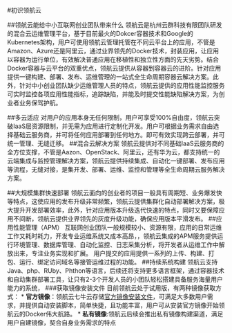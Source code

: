 #初识领航云

##领航云能给中小互联网创业团队带来什么
领航云是杭州云群科技有限团队研发的混合云运维管理平台，基于目前最火的Dokcer容器技术和Google的Kubernetes架构，用户可使用领航云管理托管在不同云平台上的应用，不管是Amazon、Azure还是阿里云，通过业界领先的Docker技术，封装应用，让应用以容器为运行单位，有效解决普通应用在移植性和独立性方面的先天劣势。结合Docker容器与云平台的双重优点，领航云提供从容器到容器云的进阶。针对应用提供一键构建、部署、发布、运维管理的一站式全生命周期容器云解决方案。此外，针对中小创业团队缺少运维管理人员的特点，领航云提供的应用性能监控服务可实时监控各项应用性能指标，追踪缺陷，并能及时提交性能缺陷解决方案，为创业者业务保驾护航。

##多云适应
对用户的应用本身无任何限制，用户可享受100%自由度，领航云突破IaaS层资源限制，并无需为应用进行定制化开发。用户可根据业务需求自由选择基础云服务商，并可将任何应用部署到任何地方。即可有效实现跨云部署，并可统一管理、无缝迁移。
##混合云解决方案
领航云提供对不同基础IaaS云服务商的全方位支撑，不管是Aazon、OpenStack、阿里云，还有华为云，都支持统一的云端集成与监控管理解决方案，领航云提供持续集成、自动化一键部署、发布应用等流程，无缝对接，是集开发、部署、运维、监控和管理等全生命周期云服务解决方案。

##大规模集群快速部署
领航云面向的创业者的项目一般具有周期短、业务爆发快等特点，这使应用的发布升级非常频繁，领航云提供集群化自动部署解决方案，极大提升开发部署效率，此外，针对应用版本升级迭代快速的特点，同时又要保障应用不间断，领航云提供业界领先的灰度升级功能，确保应用版本平滑发布。
##应用性能管理（APM）
互联网创业团队一般规模较小、资源有限，应用的日常运维工作又耗时耗力，开发专业运维系统又成本高昂，，领航云集成的APM服务提供运行环境管理、数据库管理、自动化监控、日志采集分析，将开发者从运维工作中解放出来，专注业务实现和扩展。
用户提交的应用提供一系列的上传、构建、打包、运行、绑定访问域名等接管运维过程的功能。
##持续系统构建
领航云支持Java、php、RUby、Phthon等语言，后续还将支持更多语言框架，通过容器技术和自动集群部署工具，让只有2-3个开发人员的小团队轻松搭建具备服务海量用户能力的系统，
###获取镜像安装文件
目前领航云处于试用版，有两种镜像获取方式：
* 
**官方镜像**：领航云七牛云存储[官方镜像安装文件](http://example.com)，可满足大多数用户需求，并提供自动安装脚本，简单快捷，且功能丰富，用户可从安装官方镜像开始领航云的Docker伟大航路。
* 
**私有镜像**:领航云后续会推出私有镜像构建渠道，满足用户自建镜像，契合自身业务需求的特点



